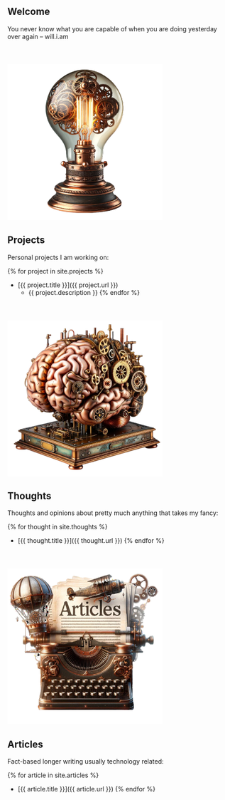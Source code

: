 ## Welcome

You never know what you are capable of when you are doing yesterday over again – will.i.am

<div class="content">

<div class="projects" markdown="1">
<img class="right" src="/assets/lightbulb.png" alt="Projects" width="350" style="padding: 40px 0px 0px 0px;">

## Projects

Personal projects I am working on:

{% for project in site.projects %}
* [{{ project.title }}]({{ project.url }})
  * {{ project.description }}
{% endfor %}
</div>

<div class="thoughts" markdown="1">
<img class="right" src="/assets/brain.png" alt="Brain" width="350" style="padding: 40px 0px 0px 0px;">

## Thoughts

Thoughts and opinions about pretty much anything that takes my fancy:

{% for thought in site.thoughts %}
* [{{ thought.title }}]({{ thought.url }})
{% endfor %}
</div>

<div class="articles" markdown="1">
<img class="right" src="/assets/articles.png" alt="Articles" width="350" style="padding: 40px 0px 0px 0px;">

## Articles

Fact-based longer writing usually technology related:

{% for article in site.articles %}
* [{{ article.title }}]({{ article.url }})
{% endfor %}
</div>

</div>
